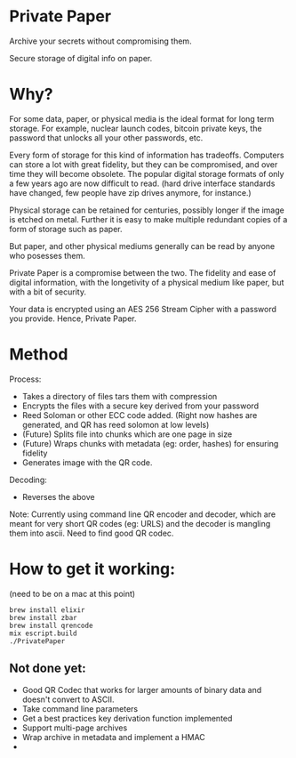 # Private Paper
    
Archive your secrets without compromising them.

Secure storage of digital info on paper. 

# Why?

For some data, paper, or physical media is the ideal format for long term storage. For example, 
nuclear launch codes, bitcoin private keys, the password that unlocks all your other passwords, etc.

Every form of storage for this kind of information has tradeoffs.  Computers can store a lot with great 
fidelity, but they can be compromised, and over time they will become obsolete. The popular digital storage
formats of only a few years ago are now difficult to read. (hard drive interface standards have changed, few 
people have zip drives anymore, for instance.)

Physical storage can be retained for centuries, possibly longer if the image is etched on metal. Further it is
easy to make multiple redundant copies of a form of storage such as paper.

But paper, and other physical mediums generally can be read by anyone who posesses them.

Private Paper is a compromise between the two.  The fidelity and ease of digital information, with the longetivity
of a physical medium like paper, but with a bit of security. 

Your data is encrypted using an AES 256 Stream Cipher with a password you provide.  Hence, Private Paper.

# Method

Process:
- Takes a directory of files tars them with compression 
- Encrypts the files with a secure key derived from your password
- Reed Soloman or other ECC code added. (Right now hashes are generated, and QR has reed solomon at low levels)
- (Future) Splits file into chunks which are one page in size
- (Future) Wraps chunks with metadata (eg: order, hashes) for ensuring fidelity
- Generates image with the QR code.

Decoding:
- Reverses the above

Note: Currently using command line QR encoder and decoder, which are meant for very short QR codes (eg: URLS) and the decoder is mangling them into ascii.  Need to find good QR codec.

How to get it working:
======================
(need to be on a mac at this point)
```
brew install elixir
brew install zbar
brew install qrencode
mix escript.build
./PrivatePaper
```

## Not done yet:
- Good QR Codec that works for larger amounts of binary data and doesn't convert to ASCII.
- Take command line parameters
- Get a best practices key derivation function implemented
- Support multi-page archives
- Wrap archive in metadata and implement a HMAC
- 



